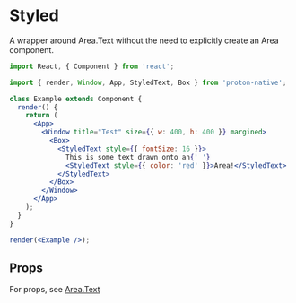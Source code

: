 # Styled

A wrapper around Area.Text without the need to explicitly create an Area component.

```jsx
import React, { Component } from 'react';

import { render, Window, App, StyledText, Box } from 'proton-native';

class Example extends Component {
  render() {
    return (
      <App>
        <Window title="Test" size={{ w: 400, h: 400 }} margined>
          <Box>
            <StyledText style={{ fontSize: 16 }}>
              This is some text drawn onto an{' '}
              <StyledText style={{ color: 'red' }}>Area!</StyledText>
            </StyledText>
          </Box>
        </Window>
      </App>
    );
  }
}

render(<Example />);
```

## Props

For props, see [Area.Text](component_APIs/area_text.md#Props)
